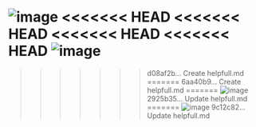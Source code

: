 ![image](https://user-images.githubusercontent.com/50572289/188328370-a87d6403-993a-459b-9c15-8cc71579ea5a.png)
<<<<<<< HEAD
<<<<<<< HEAD
<<<<<<< HEAD
<<<<<<< HEAD
![image](https://user-images.githubusercontent.com/50572289/188496699-19139a55-f794-4650-ab5a-e4d440f4987b.png)
=======
>>>>>>> d08af2b... Create helpfull.md
=======
>>>>>>> 6aa40b9... Create helpfull.md
=======
![image](https://user-images.githubusercontent.com/50572289/188496699-19139a55-f794-4650-ab5a-e4d440f4987b.png)
>>>>>>> 2925b35... Update helpfull.md
=======
![image](https://user-images.githubusercontent.com/50572289/188496699-19139a55-f794-4650-ab5a-e4d440f4987b.png)
>>>>>>> 9c12c82... Update helpfull.md
